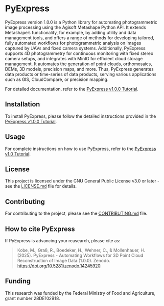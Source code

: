 # PyExpress

PyExpress version 1.0.0 is a Python library for automating photogrammetric image processing using the Agisoft Metashape Python API.
It extends Metashape’s functionality, for example, by adding utility and data management tools, and offers a range of methods for developing tailored,
fully automated workflows for photogrammetric analysis on images captured by UAVs and fixed camera systems.
Additionally, PyExpress supports 4D photogrammetry for continuous monitoring with fixed stereo camera setups, and integrates with MinIO for efficient cloud storage management. It automates the generation of point clouds, orthomosaics, DEMs, 3D models, precision maps, and more. 
Thus, PyExpress generates data products or time-series of data products, serving various applications such as GIS, CloudCompare, or precision mapping.

For detailed documentation, refer to the [PyExpress v1.0.0 Tutorial](DOCS/PyExpress_v1.0.pdf).

## Installation

To install PyExpress, please follow the detailed instructions provided in the [PyExpress v1.0.0 Tutorial](DOCS/PyExpress_v1.0.pdf).

## Usage

For complete instructions on how to use PyExpress, refer to the [PyExpress v1.0 Tutorial](DOCS/PyExpress_v1.0.0.pdf).

## License

This project is licensed under the GNU General Public License v3.0 or later - see the [LICENSE.md](LICENSE.md) file for details.

## Contributing

For contributing to the project, please see the [CONTRIBUTING.md](CONTRIBUTING.md) file.

## How to cite PyExpress

If PyExpress is advancing your reasearch, please cite as:

> Kobe, M., Graß, R., Boedeker, H., Wehner, C., & Mollenhauer, H. (2025). PyExpress - Automating Workflows for 3D Point Cloud Reconstruction of Image Data (1.0.0). Zenodo. https://doi.org/10.5281/zenodo.14245920

## Funding

This research was funded by the Federal Ministry of Food and Agriculture, grant number 28DE102B18.
